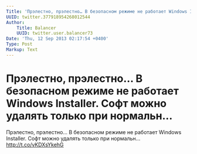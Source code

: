 ```yaml
---
Title: 'Прэлестно, прэлестно… В безопасном режиме не работает Windows Installer. Софт можно удалять только при нормальн...'
UUID: twitter.377918954268012544
Author:
    Title: Balancer
    UUID: twitter.user.balancer73
Date: 'Thu, 12 Sep 2013 02:17:54 +0400'
Type: Post
Markup: Text
---
```


# Прэлестно, прэлестно… В безопасном режиме не работает Windows Installer. Софт можно удалять только при нормальн...

Прэлестно, прэлестно… В безопасном режиме не работает
Windows Installer. Софт можно удалять только при нормальн...
http://t.co/vKDXsYkehG